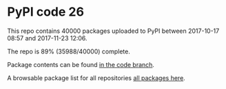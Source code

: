 # PyPI code 26

This repo contains 40000 packages uploaded to PyPI between 
2017-10-17 08:57 and 2017-11-23 12:06.

The repo is 89% (35988/40000) complete.

Package contents can be found [in the code branch](https://github.com/pypi-data/pypi-mirror-26/tree/code/packages).

A browsable package list for all repositories [all packages here](https://pypi-data.github.io/website/repositories/pypi-mirror-26).


